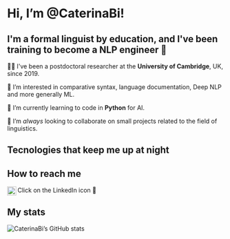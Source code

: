 # Hi, I’m @CaterinaBi!

## I'm a **formal linguist** by education, and I've been training to become a **NLP engineer** 🤖

👩‍🎓 I've been a postdoctoral researcher at the **University of Cambridge**, UK, since 2019.

👀 I’m interested in comparative syntax, language documentation, Deep NLP and more generally ML.

🌱 I’m currently learning to code in **Python** for AI.

💞️ I’m *always* looking to collaborate on small projects related to the field of linguistics.

## Tecnologies that keep me up at night



## How to reach me

<a href="https://www.linkedin.com/in/caterinabonan/"><img align="left" src="https://raw.githubusercontent.com/yushi1007/yushi1007/main/images/linkedin.svg" alt="Caterina Bonan | LinkedIn" width="21px"/></a>
Click on the LinkedIn icon 🙂 

## My stats

![CaterinaBi’s GitHub stats](https://github-readme-stats.vercel.app/api?username=CaterinaBi&theme=omni&show_icons=true)

<!---
CaterinaBi/CaterinaBi is a ✨ special ✨ repository because its `README.md` (this file) appears on your GitHub profile.
You can click the Preview link to take a look at your changes.
--->
